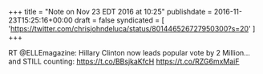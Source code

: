 +++
title = "Note on Nov 23 EDT 2016 at 10:25"
publishdate = 2016-11-23T15:25:16+00:00
draft = false
syndicated = [ 'https://twitter.com/chrisjohndeluca/status/801446526727950300?s=20' ]
+++

RT @ELLEmagazine: Hillary Clinton now leads popular vote by 2 Million... and STILL counting: https://t.co/BBsjkaKfcH https://t.co/RZG6mxMaiF
